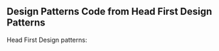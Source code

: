 Design Patterns Code from Head First Design Patterns
-----------------------------------------------------

Head First Design patterns:
